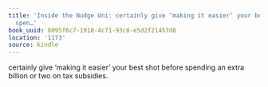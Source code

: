 ```yaml
---
title: 'Inside the Nudge Uni: certainly give ‘making it easier’ your best shot before
  spen…'
book_uuid: 8095f6c7-1918-4c71-93c8-e5d2f21457d8
location: '1173'
source: kindle
---
```


certainly give ‘making it easier’ your best shot before spending an extra billion or two on tax subsidies.